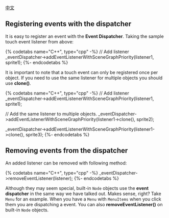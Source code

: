 <div class="langs">
  <a href="#" class="btn" onclick="toggleLanguage()">中文</a>
</div>

## Registering events with the dispatcher
It is easy to register an event with the __Event Dispatcher__. Taking the sample
touch event listener from above:

{% codetabs name="C++", type="cpp" -%}
// Add listener
_eventDispatcher->addEventListenerWithSceneGraphPriority(listener1,
sprite1);
{%- endcodetabs %}

It is important to note that a touch event can only be registered once per object.
If you need to use the same listener for multiple objects you should
use __clone()__.

{% codetabs name="C++", type="cpp" -%}
// Add listener
_eventDispatcher->addEventListenerWithSceneGraphPriority(listener1,
sprite1);

// Add the same listener to multiple objects.
_eventDispatcher->addEventListenerWithSceneGraphPriority(listener1->clone(),
 sprite2);

_eventDispatcher->addEventListenerWithSceneGraphPriority(listener1->clone(),
 sprite3);
{%- endcodetabs %}

## Removing events from the dispatcher
An added listener can be removed with following method:

{% codetabs name="C++", type="cpp" -%}
_eventDispatcher->removeEventListener(listener);
{%- endcodetabs %}

Although they may seem special, built-in `Node` objects use the __event dispatcher__
in the same way we have talked out. Makes sense, right? Take `Menu` for an example.
When you have a `Menu` with `MenuItems` when you click them you are dispatching a
event. You can also __removeEventListener()__ on built-in `Node` objects.
